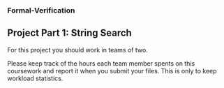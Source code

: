 ### Formal-Verification

## Project Part 1: String Search

For this project you should work in teams of two.

Please keep track of the hours each team member spents on this coursework and report it when you submit your files. This is only to keep workload statistics.